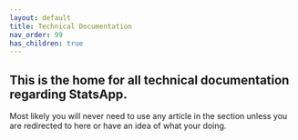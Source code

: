 ```yaml
---
layout: default
title: Technical Documentation
nav_order: 99
has_children: true
---
```

## This is the home for all technical documentation regarding StatsApp.
Most likely you will never need to use any article in the section unless you are redirected to here or have an idea of what your doing.
